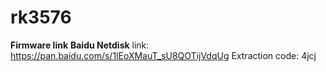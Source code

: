 # rk3576
**Firmware link**
**Baidu Netdisk**
link: https://pan.baidu.com/s/1lEoXMauT_sU8QOTijVdqUg 
Extraction code: 4jcj 
